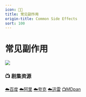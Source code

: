 ```yaml
---
icon: 🍄‍🟫
title: 常见副作用
origin-title: Common Side Effects
sort: 100
---
```

# 常见副作用

![](/assets/image/%E5%BE%AE%E4%BF%A1%E5%9B%BE%E7%89%87_20250205215923.jpg)

### 📺 剧集资源

[☁️百度](https://pan.baidu.com/s/1z0aJadRNrISL4of4nzgJWw?pwd=g4kc) [☁️阿里](https://www.alipan.com/s/mK1M9j1FVbm) [☁️夸克](https://pan.quark.cn/s/718398a3d820) [☁️迅雷](https://pan.xunlei.com/s/VOILQ0I5rCYbsoDckdmqeHRcA1?pwd=b45j#) [📺MDpan](https://pan.mdsub.top/%E5%B8%B8%E8%A7%81%E5%89%AF%E4%BD%9C%E7%94%A8)